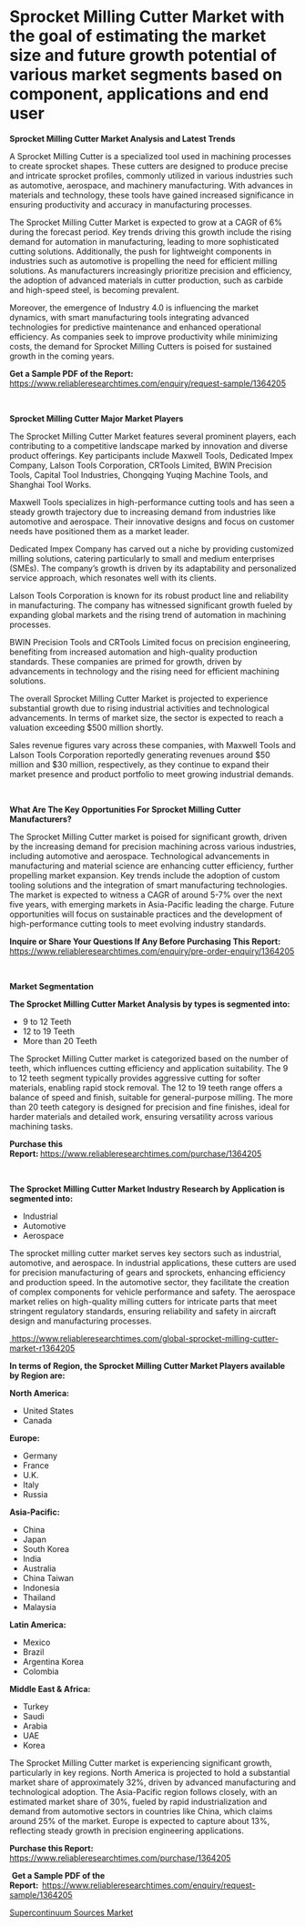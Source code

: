 <p><h1>Sprocket Milling Cutter Market with the goal of estimating the market size and future growth potential of various market segments based on component, applications and end user</h1></p><p><strong>Sprocket Milling Cutter Market Analysis and Latest Trends</strong></p>
<p><p>A Sprocket Milling Cutter is a specialized tool used in machining processes to create sprocket shapes. These cutters are designed to produce precise and intricate sprocket profiles, commonly utilized in various industries such as automotive, aerospace, and machinery manufacturing. With advances in materials and technology, these tools have gained increased significance in ensuring productivity and accuracy in manufacturing processes.</p><p>The Sprocket Milling Cutter Market is expected to grow at a CAGR of 6% during the forecast period. Key trends driving this growth include the rising demand for automation in manufacturing, leading to more sophisticated cutting solutions. Additionally, the push for lightweight components in industries such as automotive is propelling the need for efficient milling solutions. As manufacturers increasingly prioritize precision and efficiency, the adoption of advanced materials in cutter production, such as carbide and high-speed steel, is becoming prevalent.</p><p>Moreover, the emergence of Industry 4.0 is influencing the market dynamics, with smart manufacturing tools integrating advanced technologies for predictive maintenance and enhanced operational efficiency. As companies seek to improve productivity while minimizing costs, the demand for Sprocket Milling Cutters is poised for sustained growth in the coming years.</p></p>
<p><strong>Get a Sample PDF of the Report:&nbsp;</strong> <a href="https://www.reliableresearchtimes.com/enquiry/request-sample/1364205?utm_campaign=3264&utm_medium=2&utm_source=Github&utm_content=ia&utm_term=10042025&utm_id=sprocket-milling-cutter">https://www.reliableresearchtimes.com/enquiry/request-sample/1364205</a></p>
<p>&nbsp;</p>
<p><strong>Sprocket Milling Cutter Major Market Players</strong></p>
<p><p>The Sprocket Milling Cutter Market features several prominent players, each contributing to a competitive landscape marked by innovation and diverse product offerings. Key participants include Maxwell Tools, Dedicated Impex Company, Lalson Tools Corporation, CRTools Limited, BWIN Precision Tools, Capital Tool Industries, Chongqing Yuqing Machine Tools, and Shanghai Tool Works.</p><p>Maxwell Tools specializes in high-performance cutting tools and has seen a steady growth trajectory due to increasing demand from industries like automotive and aerospace. Their innovative designs and focus on customer needs have positioned them as a market leader.</p><p>Dedicated Impex Company has carved out a niche by providing customized milling solutions, catering particularly to small and medium enterprises (SMEs). The company’s growth is driven by its adaptability and personalized service approach, which resonates well with its clients.</p><p>Lalson Tools Corporation is known for its robust product line and reliability in manufacturing. The company has witnessed significant growth fueled by expanding global markets and the rising trend of automation in machining processes.</p><p>BWIN Precision Tools and CRTools Limited focus on precision engineering, benefiting from increased automation and high-quality production standards. These companies are primed for growth, driven by advancements in technology and the rising need for efficient machining solutions.</p><p>The overall Sprocket Milling Cutter Market is projected to experience substantial growth due to rising industrial activities and technological advancements. In terms of market size, the sector is expected to reach a valuation exceeding $500 million shortly.</p><p>Sales revenue figures vary across these companies, with Maxwell Tools and Lalson Tools Corporation reportedly generating revenues around $50 million and $30 million, respectively, as they continue to expand their market presence and product portfolio to meet growing industrial demands.</p></p>
<p>&nbsp;</p>
<p><strong>What Are The Key Opportunities For Sprocket Milling Cutter Manufacturers?</strong></p>
<p><p>The Sprocket Milling Cutter market is poised for significant growth, driven by the increasing demand for precision machining across various industries, including automotive and aerospace. Technological advancements in manufacturing and material science are enhancing cutter efficiency, further propelling market expansion. Key trends include the adoption of custom tooling solutions and the integration of smart manufacturing technologies. The market is expected to witness a CAGR of around 5-7% over the next five years, with emerging markets in Asia-Pacific leading the charge. Future opportunities will focus on sustainable practices and the development of high-performance cutting tools to meet evolving industry standards.</p></p>
<p><strong>Inquire or Share Your Questions If Any Before Purchasing This Report:</strong> <a href="https://www.reliableresearchtimes.com/enquiry/pre-order-enquiry/1364205?utm_campaign=3264&utm_medium=2&utm_source=Github&utm_content=ia&utm_term=10042025&utm_id=sprocket-milling-cutter">https://www.reliableresearchtimes.com/enquiry/pre-order-enquiry/1364205</a></p>
<p>&nbsp;</p>
<p><strong>Market Segmentation</strong></p>
<p><strong>The Sprocket Milling Cutter Market Analysis by types is segmented into:</strong></p>
<p><ul><li>9 to 12 Teeth</li><li>12 to 19 Teeth</li><li>More than 20 Teeth</li></ul></p>
<p><p>The Sprocket Milling Cutter market is categorized based on the number of teeth, which influences cutting efficiency and application suitability. The 9 to 12 teeth segment typically provides aggressive cutting for softer materials, enabling rapid stock removal. The 12 to 19 teeth range offers a balance of speed and finish, suitable for general-purpose milling. The more than 20 teeth category is designed for precision and fine finishes, ideal for harder materials and detailed work, ensuring versatility across various machining tasks.</p></p>
<p><strong>Purchase this Report:&nbsp;</strong><a href="https://www.reliableresearchtimes.com/purchase/1364205?utm_campaign=3264&utm_medium=2&utm_source=Github&utm_content=ia&utm_term=10042025&utm_id=sprocket-milling-cutter">https://www.reliableresearchtimes.com/purchase/1364205</a></p>
<p>&nbsp;</p>
<p><strong>The Sprocket Milling Cutter Market Industry Research by Application is segmented into:</strong></p>
<p><ul><li>Industrial</li><li>Automotive</li><li>Aerospace</li></ul></p>
<p><p>The sprocket milling cutter market serves key sectors such as industrial, automotive, and aerospace. In industrial applications, these cutters are used for precision manufacturing of gears and sprockets, enhancing efficiency and production speed. In the automotive sector, they facilitate the creation of complex components for vehicle performance and safety. The aerospace market relies on high-quality milling cutters for intricate parts that meet stringent regulatory standards, ensuring reliability and safety in aircraft design and manufacturing processes.</p></p>
<p><a href="https://www.reliableresearchtimes.com/global-sprocket-milling-cutter-market-r1364205?utm_campaign=3264&utm_medium=2&utm_source=Github&utm_content=ia&utm_term=10042025&utm_id=sprocket-milling-cutter">&nbsp;https://www.reliableresearchtimes.com/global-sprocket-milling-cutter-market-r1364205</a></p>
<p><strong>In terms of Region, the Sprocket Milling Cutter Market Players available by Region are:</strong></p>
<p>
    <p> <strong> North America: </strong>
        <ul>
            <li>United States</li>
            <li>Canada</li>
        </ul>
        </p> 
    <p> <strong> Europe: </strong>
        <ul>
            <li>Germany</li>
            <li>France</li>
            <li>U.K.</li>
            <li>Italy</li>
            <li>Russia</li>
        </ul>
        </p> 
    <p> <strong> Asia-Pacific: </strong>
        <ul>
            <li>China</li>
            <li>Japan</li>
            <li>South Korea</li>
            <li>India</li>
            <li>Australia</li>
            <li>China Taiwan</li>
            <li>Indonesia</li>
            <li>Thailand</li>
            <li>Malaysia</li>
        </ul>
        </p> 
    <p> <strong> Latin America: </strong>
        <ul>
            <li>Mexico</li>
            <li>Brazil</li>
            <li>Argentina Korea</li>
            <li>Colombia</li>
        </ul>
        </p> 
    <p> <strong> Middle East & Africa: </strong>
        <ul>
            <li>Turkey</li>
            <li>Saudi</li>
            <li>Arabia</li>
            <li>UAE</li>
            <li>Korea</li>
        </ul>
    </p>
    </p>
<p><p>The Sprocket Milling Cutter market is experiencing significant growth, particularly in key regions. North America is projected to hold a substantial market share of approximately 32%, driven by advanced manufacturing and technological adoption. The Asia-Pacific region follows closely, with an estimated market share of 30%, fueled by rapid industrialization and demand from automotive sectors in countries like China, which claims around 25% of the market. Europe is expected to capture about 13%, reflecting steady growth in precision engineering applications.</p></p>
<p><strong>Purchase this Report: </strong><a href="https://www.reliableresearchtimes.com/purchase/1364205?utm_campaign=3264&utm_medium=2&utm_source=Github&utm_content=ia&utm_term=10042025&utm_id=sprocket-milling-cutter">https://www.reliableresearchtimes.com/purchase/1364205</a></p>
<p>&nbsp;<strong>Get a Sample PDF of the Report:&nbsp;&nbsp;</strong><a href="https://www.reliableresearchtimes.com/enquiry/request-sample/1364205?utm_campaign=3264&utm_medium=2&utm_source=Github&utm_content=ia&utm_term=10042025&utm_id=sprocket-milling-cutter">https://www.reliableresearchtimes.com/enquiry/request-sample/1364205</a></p>
<p><strong></strong></p>
<p><p><a href="https://github.com/steegwajma22/Market-Research-Report-List-1/blob/main/supercontinuum-sources-market.md?utm_campaign=3264&utm_medium=2&utm_source=Github&utm_content=ia&utm_term=10042025&utm_id=sprocket-milling-cutter">Supercontinuum Sources Market</a></p></p>